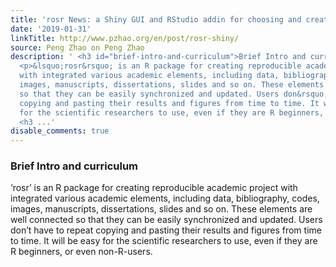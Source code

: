 ```yaml
---
title: 'rosr News: a Shiny GUI and RStudio addin for choosing and creating sub-projects'
date: '2019-01-31'
linkTitle: http://www.pzhao.org/en/post/rosr-shiny/
source: Peng Zhao on Peng Zhao
description: ' <h3 id="brief-intro-and-curriculum">Brief Intro and curriculum</h3>
  <p>&lsquo;rosr&rsquo; is an R package for creating reproducible academic project
  with integrated various academic elements, including data, bibliography, codes,
  images, manuscripts, dissertations, slides and so on. These elements are well connected
  so that they can be easily synchronized and updated. Users don&rsquo;t have to repeat
  copying and pasting their results and figures from time to time. It will be easy
  for the scientific researchers to use, even if they are R beginners, or even non-R-users.</p>
  <h3 ...'
disable_comments: true
---
```

 <h3 id="brief-intro-and-curriculum">Brief Intro and curriculum</h3> <p>&lsquo;rosr&rsquo; is an R package for creating reproducible academic project with integrated various academic elements, including data, bibliography, codes, images, manuscripts, dissertations, slides and so on. These elements are well connected so that they can be easily synchronized and updated. Users don&rsquo;t have to repeat copying and pasting their results and figures from time to time. It will be easy for the scientific researchers to use, even if they are R beginners, or even non-R-users.</p> <h3 ...